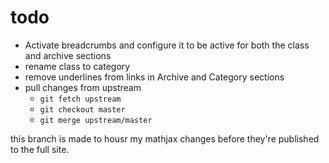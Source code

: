 # todo

*  Activate breadcrumbs and configure it to be active for both the class and
   archive sections
*  rename class to category
*  remove underlines from links in Archive and Category sections
*  pull changes from upstream
   - `git fetch upstream`
   - `git checkout master`
   - `git merge upstream/master`

this branch is made to housr my mathjax changes before they're published to the
full site.
